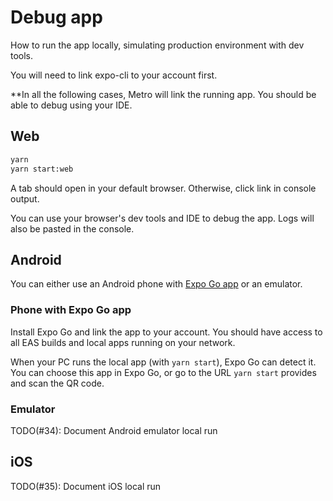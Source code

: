 # Debug app

How to run the app locally, simulating production environment with dev tools.

You will need to link expo-cli to your account first.

**In all the following cases, Metro will link the running app. You should be able to debug using your IDE.

## Web

```bash
yarn
yarn start:web
```

A tab should open in your default browser. Otherwise, click link in console output.

You can use your browser's dev tools and IDE to debug the app. Logs will also be pasted in the console.

## Android

You can either use an Android phone with [Expo Go app](https://expo.dev/client) or an emulator.

### Phone with Expo Go app

Install Expo Go and link the app to your account. You should have access to all EAS builds and local apps running on
your network.

When your PC runs the local app (with `yarn start`), Expo Go can detect it. You can choose this app in Expo Go, or go to
the URL `yarn start` provides and scan the QR code.

### Emulator

TODO(#34): Document Android emulator local run

## iOS

TODO(#35): Document iOS local run